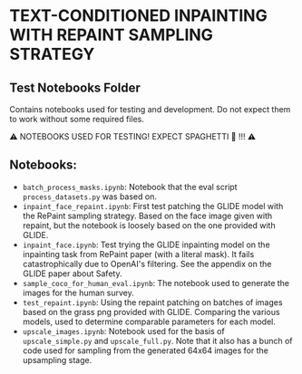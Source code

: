 # TEXT-CONDITIONED INPAINTING WITH REPAINT SAMPLING STRATEGY
## Test Notebooks Folder
Contains notebooks used for testing and development. Do not expect them to work without some required files. 

⚠️ NOTEBOOKS USED FOR TESTING! EXPECT SPAGHETTI 🍝 !!! ⚠️

## Notebooks:
* `batch_process_masks.ipynb`: Notebook that the eval script `process_datasets.py` was based on.
* `inpaint_face_repaint.ipynb`: First test patching the GLIDE model with the RePaint sampling strategy. Based on the face image given with repaint, but the notebook is loosely based on the one provided with GLIDE.
* `inpaint_face.ipynb`: Test trying the GLIDE inpainting model on the inpainting task from RePaint paper (with a literal mask). It fails catastrophically due to OpenAI's filtering. See the appendix on the GLIDE paper about Safety.
* `sample_coco_for_human_eval.ipynb`: The notebook used to generate the images for the human survey.
* `test_repaint.ipynb`: Using the repaint patching on batches of images based on the grass png provided with GLIDE. Comparing the various models, used to determine comparable parameters for each model.
* `upscale_images.ipynb`: Notebook used for the basis of `upscale_simple.py` and `upscale_full.py`. Note that it also has a bunch of code used for sampling from the generated 64x64 images for the upsampling stage.